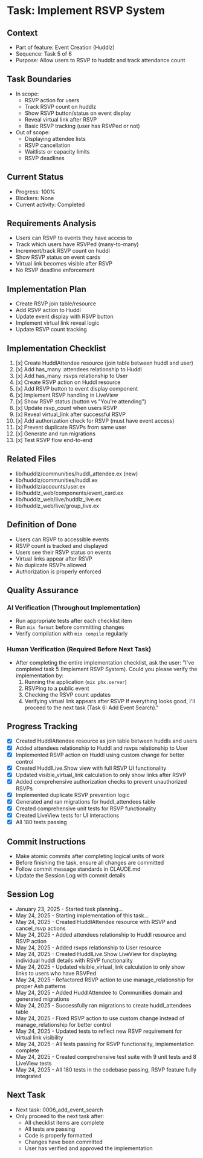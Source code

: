 # Task: Implement RSVP System

## Context
- Part of feature: Event Creation (Huddlz)
- Sequence: Task 5 of 6
- Purpose: Allow users to RSVP to huddlz and track attendance count

## Task Boundaries
- In scope: 
  - RSVP action for users
  - Track RSVP count on huddlz
  - Show RSVP button/status on event display
  - Reveal virtual link after RSVP
  - Basic RSVP tracking (user has RSVPed or not)
- Out of scope: 
  - Displaying attendee lists
  - RSVP cancellation
  - Waitlists or capacity limits
  - RSVP deadlines

## Current Status
- Progress: 100%
- Blockers: None
- Current activity: Completed

## Requirements Analysis
- Users can RSVP to events they have access to
- Track which users have RSVPed (many-to-many)
- Increment/track RSVP count on huddl
- Show RSVP status on event cards
- Virtual link becomes visible after RSVP
- No RSVP deadline enforcement

## Implementation Plan
- Create RSVP join table/resource
- Add RSVP action to Huddl
- Update event display with RSVP button
- Implement virtual link reveal logic
- Update RSVP count tracking

## Implementation Checklist
1. [x] Create HuddlAttendee resource (join table between huddl and user)
2. [x] Add has_many :attendees relationship to Huddl
3. [x] Add has_many :rsvps relationship to User
4. [x] Create RSVP action on Huddl resource
5. [x] Add RSVP button to event display component
6. [x] Implement RSVP handling in LiveView
7. [x] Show RSVP status (button vs "You're attending")
8. [x] Update rsvp_count when users RSVP
9. [x] Reveal virtual_link after successful RSVP
10. [x] Add authorization check for RSVP (must have event access)
11. [x] Prevent duplicate RSVPs from same user
12. [x] Generate and run migrations
13. [x] Test RSVP flow end-to-end

## Related Files
- lib/huddlz/communities/huddl_attendee.ex (new)
- lib/huddlz/communities/huddl.ex
- lib/huddlz/accounts/user.ex
- lib/huddlz_web/components/event_card.ex
- lib/huddlz_web/live/huddlz_live.ex
- lib/huddlz_web/live/group_live.ex

## Definition of Done
- Users can RSVP to accessible events
- RSVP count is tracked and displayed
- Users see their RSVP status on events
- Virtual links appear after RSVP
- No duplicate RSVPs allowed
- Authorization is properly enforced

## Quality Assurance

### AI Verification (Throughout Implementation)
- Run appropriate tests after each checklist item
- Run `mix format` before committing changes
- Verify compilation with `mix compile` regularly

### Human Verification (Required Before Next Task)
- After completing the entire implementation checklist, ask the user:
  "I've completed task 5 (Implement RSVP System). Could you please verify the implementation by:
   1. Running the application (`mix phx.server`)
   2. RSVPing to a public event
   3. Checking the RSVP count updates
   4. Verifying virtual link appears after RSVP
   If everything looks good, I'll proceed to the next task (Task 6: Add Event Search)."

## Progress Tracking
- [x] Created HuddlAttendee resource as join table between huddls and users
- [x] Added attendees relationship to Huddl and rsvps relationship to User
- [x] Implemented RSVP action on Huddl using custom change for better control
- [x] Created HuddlLive.Show view with full RSVP UI functionality
- [x] Updated visible_virtual_link calculation to only show links after RSVP
- [x] Added comprehensive authorization checks to prevent unauthorized RSVPs
- [x] Implemented duplicate RSVP prevention logic
- [x] Generated and ran migrations for huddl_attendees table
- [x] Created comprehensive unit tests for RSVP functionality
- [x] Created LiveView tests for UI interactions
- [x] All 180 tests passing

## Commit Instructions
- Make atomic commits after completing logical units of work
- Before finishing the task, ensure all changes are committed
- Follow commit message standards in CLAUDE.md
- Update the Session Log with commit details

## Session Log
- January 23, 2025 - Started task planning...
- May 24, 2025 - Starting implementation of this task...
- May 24, 2025 - Created HuddlAttendee resource with RSVP and cancel_rsvp actions
- May 24, 2025 - Added attendees relationship to Huddl resource and RSVP action
- May 24, 2025 - Added rsvps relationship to User resource
- May 24, 2025 - Created HuddlLive.Show LiveView for displaying individual huddl details with RSVP functionality
- May 24, 2025 - Updated visible_virtual_link calculation to only show links to users who have RSVPed
- May 24, 2025 - Refactored RSVP action to use manage_relationship for proper Ash patterns
- May 24, 2025 - Added HuddlAttendee to Communities domain and generated migrations
- May 24, 2025 - Successfully ran migrations to create huddl_attendees table
- May 24, 2025 - Fixed RSVP action to use custom change instead of manage_relationship for better control
- May 24, 2025 - Updated tests to reflect new RSVP requirement for virtual link visibility
- May 24, 2025 - All tests passing for RSVP functionality, implementation complete
- May 24, 2025 - Created comprehensive test suite with 9 unit tests and 8 LiveView tests
- May 24, 2025 - All 180 tests in the codebase passing, RSVP feature fully integrated

## Next Task
- Next task: 0006_add_event_search
- Only proceed to the next task after:
  - All checklist items are complete
  - All tests are passing
  - Code is properly formatted
  - Changes have been committed
  - User has verified and approved the implementation